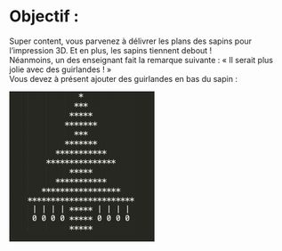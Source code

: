 # Objectif :
Super content, vous parvenez à délivrer les plans des sapins pour l’impression 3D. Et en plus, les sapins tiennent debout !  
Néanmoins, un des enseignant fait la remarque suivante : « Il serait plus jolie avec des guirlandes ! »  
Vous devez à présent ajouter des guirlandes en bas du sapin :

![Image Niveau 3](https://github.com/ThomasSEGALEN/ChristmasTree/blob/main/Level%203/Level3.PNG)